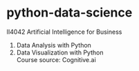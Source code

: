 # python-data-science

II4042 Artificial Intelligence for Business

1. Data Analysis with Python
2. Data Visualization with Python </br>
Course source: Cognitive.ai
